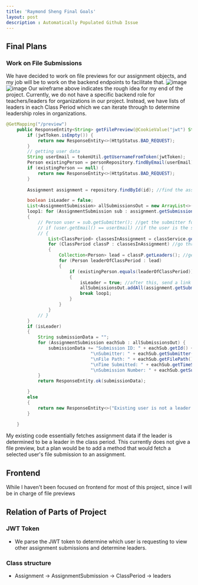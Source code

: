 ```yaml
---
title: 'Raymond Sheng Final Goals'
layout: post
description : Automatically Populated Github Issue
---
```


## Final Plans
### Work on File Submissions
We have decided to work on file previews for our assignment objects, and my job will be to work on the backend endpoints to facilitate that.
![image](https://github.com/John-sCC/jcc_frontend/assets/142441804/c852f17d-3f5c-46c6-ab1f-9d3bbf5bc7bb)
![image](https://github.com/John-sCC/jcc_frontend/assets/142441804/bf61cdaf-f145-4925-8235-a817c3c52622)
Our wireframe above indicates the rough idea for my end of the project. Currently, we do not have a specific backend role for teachers/leaders for organizations in our project. Instead, we have lists of leaders in each Class Period which we can iterate through to determine leadership roles in organizations. 
```java
@GetMapping("/preview")
    public ResponseEntity<String> getFilePreview(@CookieValue("jwt") String jwtToken, @PathVariable long id) {
        if (jwtToken.isEmpty()) {
            return new ResponseEntity<>(HttpStatus.BAD_REQUEST);
        }
        // getting user data
        String userEmail = tokenUtil.getUsernameFromToken(jwtToken);
        Person existingPerson = personRepository.findByEmail(userEmail);
        if (existingPerson == null) {
            return new ResponseEntity<>(HttpStatus.BAD_REQUEST);
        }
        
        Assignment assignment = repository.findById(id); //find the assignment

        boolean isLeader = false;
        List<AssignmentSubmission> allSubmissionsOut = new ArrayList<>();
        loop1: for (AssignmentSubmission sub : assignment.getSubmissions()) //get all the submissions
        {
            // Person user = sub.getSubmitter(); //get the submitter for each submission to the assignment
            // if (user.getEmail() == userEmail) //if the user is the same as the one in the JWT token
            // {
                List<ClassPeriod> classesInAssignment = classService.getClassPeriodsByAssignment(assignment);
                for (ClassPeriod classP : classesInAssignment) //go through all class periods in the assignment
                {
                    Collection<Person> lead = classP.getLeaders(); //get the leaders of the class period
                    for (Person leaderOfClassPeriod : lead)
                    {
                        if (existingPerson.equals(leaderOfClassPeriod)) //if the user from the JWT token is a leader then grant access
                        {
                            isLeader = true; //after this, send a link describing each submission to the assignment
                            allSubmissionsOut.addAll(assignment.getSubmissions());
                            break loop1;
                        }
                    }
                }
            // }
        }
        if (isLeader)
        {
            String submissionData = "";
            for (AssignmentSubmission eachSub : allSubmissionsOut) {
                submissionData += "Submission ID: " + eachSub.getId() +
                                "\nSubmitter: " + eachSub.getSubmitter().getName() +
                                "\nFile Path: " + eachSub.getFilePath() +
                                "\nTime Submitted: " + eachSub.getTimeSubmitted() +
                                "\nSubmission Number: " + eachSub.getSubmissionNumber() + "\n";
            }
            return ResponseEntity.ok(submissionData);

        }
        else
        {
            return new ResponseEntity<>("Existing user is not a leader for the assignment", HttpStatus.BAD_REQUEST);
        }
        
    }
```

My existing code essentially fetches assignment data if the leader is determined to be a leader in the class period. This currently does not give a file preview, but a plan would be to add a method that would fetch a selected user's file submission to an assignment.

## Frontend
While I haven't been focused on frontend for most of this project, since I will be in charge of file previews

## Relation of Parts of Project
### JWT Token
- We parse the JWT token to determine which user is requesting to view other assignment submissions and determine leaders.
### Class structure
- Assignment -> AssignmentSubmission -> ClassPeriod -> leaders

